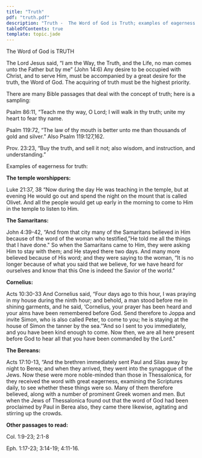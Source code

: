 ```yaml
---
title: "Truth"
pdf: "truth.pdf"
description: "Truth -  The Word of God is Truth; examples of eagerness for God's truth."
tableOfContents: true
template: topic.jade
---
```


The Word of God is TRUTH

The Lord Jesus said, “I am the Way, the Truth, and the Life, no man
comes unto the Father but by me” (John 14:6) Any desire to be occupied
with Christ, and to serve Him, must be accompanied by a great desire for
the truth, the Word of God. The acquiring of truth must be the highest
priority.

There are many Bible passages that deal with the concept of truth; here
is a sampling:

Psalm 86:11, “Teach me thy way, O Lord; I will walk in thy truth; unite
my heart to fear thy name.

Psalm 119:72, “The law of thy mouth is better unto me than thousands of
gold and silver.” Also Psalm 119:127,162.

Prov. 23:23, “Buy the truth, and sell it not; also wisdom, and
instruction, and understanding.”

Examples of eagerness for truth:

**The temple worshippers:**

Luke 21:37, 38 “Now during the day He was teaching in the temple, but at
evening He would go out and spend the night on the mount that is called
Olivet. And all the people would get up early in the morning to come to
Him in the temple to listen to Him.

**The Samaritans:**

John 4:39-42, “And from that city many of the Samaritans believed in Him
because of the word of the woman who testified,”He told me all the
things that I have done." So when the Samaritans came to Him, they were
asking Him to stay with them; and He stayed there two days. And many
more believed because of His word; and they were saying to the woman,
“It is no longer because of what you said that we believe, for we have
heard for ourselves and know that this One is indeed the Savior of the
world.”

**Cornelius:**

Acts 10:30-33 And Cornelius said, “Four days ago to this hour, I was
praying in my house during the ninth hour; and behold, a man stood
before me in shining garments, and he said, ‘Cornelius, your prayer has
been heard and your alms have been remembered before God. Send therefore
to Joppa and invite Simon, who is also called Peter, to come to you; he
is staying at the house of Simon the tanner by the sea.’”And so I sent
to you immediately, and you have been kind enough to come. Now then, we
are all here present before God to hear all that you have been commanded
by the Lord."

**The Bereans:**

Acts 17:10-13, “And the brethren immediately sent Paul and Silas away by
night to Berea; and when they arrived, they went into the synagogue of
the Jews. Now these were more noble-minded than those in Thessalonica,
for they received the word with great eagerness, examining the
Scriptures daily, to see whether these things were so. Many of them
therefore believed, along with a number of prominent Greek women and
men. But when the Jews of Thessalonica found out that the word of God
had been proclaimed by Paul in Berea also, they came there likewise,
agitating and stirring up the crowds.

**Other passages to read:**

Col. 1:9-23; 2:1-8

Eph. 1:17-23; 3:14-19; 4:11-16.

